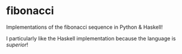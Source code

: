 # fibonacci
Implementations of the fibonacci sequence in Python &amp; Haskell!

I particularly like the Haskell implementation because the language is _superior_!
